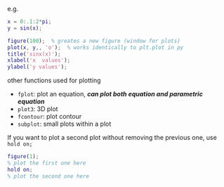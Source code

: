 e.g.
```MATLAB
x = 0:.1:2*pi;
y = sin(x);

figure(100);  % greates a new figure (window for plots)
plot(x, y,, 'o');  % works identically to plt.plot in py
title('sinx(x)');
xlabel('x  values');
ylabel('y values');
```

other functions used for plotting
- `fplot`: plot an equation, ***can plot both equation and parametric equation***
- `plot3`: 3D plot
- `fcontour`: plot contour
- `subplot`: small plots within a plot

If you want to plot a second plot without removing the previous one, use `hold on;`
```MATLAB
figure(1);
% plot the first one here
hold on;
% plot the second one here
```
